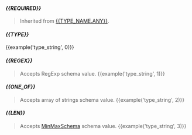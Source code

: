 #### *{{REQUIRED}}*
> Inherited from [{{TYPE_NAME.ANY}}](#{{TYPE_NAME.ANY.toLowerCase()}}).

#### *{{TYPE}}*
{{example('type_string', 0)}}

#### *{{REGEX}}*
> Accepts RegExp schema value.
{{example('type_string', 1)}}

#### *{{ONE_OF}}*
> Accepts array of strings schema value.
{{example('type_string', 2)}}

#### *{{LEN}}*
> Accepts [MinMaxSchema](#minmaxschema) schema value.
{{example('type_string', 3)}}
